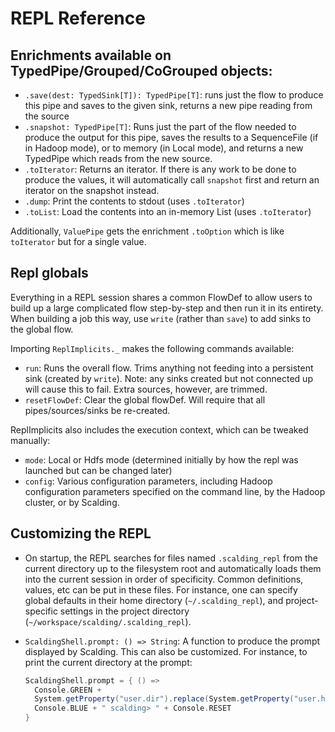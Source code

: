 # REPL Reference

## Enrichments available on TypedPipe/Grouped/CoGrouped objects:
- `.save(dest: TypedSink[T]): TypedPipe[T]`: runs just the flow to produce this pipe and saves to the given sink, returns a new pipe reading from the source
- `.snapshot: TypedPipe[T]`: Runs just the part of the flow needed to produce the output for this pipe, saves the results to a SequenceFile (if in Hadoop mode), or to memory (in Local mode), and returns a new TypedPipe which reads from the new source.
- `.toIterator`: Returns an iterator. If there is any work to be done to produce the values, it will automatically call `snapshot` first and return an iterator on the snapshot instead.
- `.dump`: Print the contents to stdout (uses `.toIterator`)
- `.toList`: Load the contents into an in-memory List (uses `.toIterator`)

Additionally, `ValuePipe` gets the enrichment `.toOption` which is like `toIterator` but for a single value.

## Repl globals
Everything in a REPL session shares a common FlowDef to allow users to build up a large complicated flow step-by-step and then run it in its entirety. When building a job this way, use `write` (rather than `save`) to add sinks to the global flow.

Importing `ReplImplicits._` makes the following commands available:

- `run`: Runs the overall flow. Trims anything not feeding into a persistent sink (created by `write`). Note: any sinks created but not connected up will cause this to fail. Extra sources, however, are trimmed.
- `resetFlowDef`: Clear the global flowDef. Will require that all pipes/sources/sinks be re-created.

ReplImplicits also includes the execution context, which can be tweaked manually:

- `mode`: Local or Hdfs mode (determined initially by how the repl was launched but can be changed later)
- `config`: Various configuration parameters, including Hadoop configuration parameters specified on the command line, by the Hadoop cluster, or by Scalding.

## Customizing the REPL

- On startup, the REPL searches for files named `.scalding_repl` from the current directory up to the filesystem root and automatically loads them into the current session in order of specificity. Common definitions, values, etc can be put in these files. For instance, one can specify global defaults in their home directory (`~/.scalding_repl`), and project-specific settings in the project directory (`~/workspace/scalding/.scalding_repl`).

- `ScaldingShell.prompt: () => String`: A function to produce the prompt displayed by Scalding. This can also be customized. For instance, to print the current directory at the prompt:

    ```scala
    ScaldingShell.prompt = { () =>
      Console.GREEN +
      System.getProperty("user.dir").replace(System.getProperty("user.home"),"~") +
      Console.BLUE + " scalding> " + Console.RESET
    }
    ```
